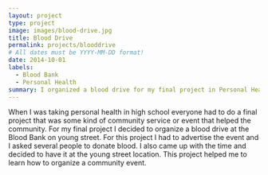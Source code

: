 ```yaml
---
layout: project
type: project
image: images/blood-drive.jpg
title: Blood Drive
permalink: projects/blooddrive
# All dates must be YYYY-MM-DD format!
date: 2014-10-01
labels:
  - Blood Bank
  - Personal Health
summary: I organized a blood drive for my final project in Personal Health class in high school.
---
```


When I was taking personal health in high school everyone had to do a final project that was some kind of community service or event that helped the community. For my final project I decided to organize a blood drive at the Blood Bank on young street. For this project I had to advertise the event and I asked several people to donate blood. I also came up with the time and decided to have it at the young street location. This project helped me to learn how to organize a community event.
